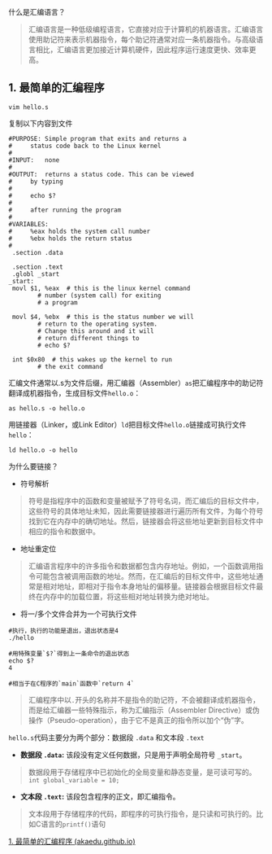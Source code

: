 什么是汇编语言？
> 汇编语言是一种低级编程语言，它直接对应于计算机的机器语言。汇编语言使用助记符来表示机器指令，每个助记符通常对应一条机器指令。与高级语言相比，汇编语言更加接近计算机硬件，因此程序运行速度更快、效率更高。


## 1. 最简单的汇编程序
```shell
vim hello.s
```
复制以下内容到文件
```shell
#PURPOSE: Simple program that exits and returns a
#	  status code back to the Linux kernel
#
#INPUT:   none
#
#OUTPUT:  returns a status code. This can be viewed
#	  by typing
#
#	  echo $?
#
#	  after running the program
#
#VARIABLES:
#	  %eax holds the system call number
#	  %ebx holds the return status
#
 .section .data

 .section .text
 .globl _start
_start:
 movl $1, %eax	# this is the linux kernel command
		# number (system call) for exiting
		# a program

 movl $4, %ebx	# this is the status number we will
		# return to the operating system.
		# Change this around and it will
		# return different things to
		# echo $?

 int $0x80	# this wakes up the kernel to run
		# the exit command
```

汇编文件通常以.s为文件后缀，用汇编器（Assembler）`as`把汇编程序中的助记符翻译成机器指令，生成目标文件`hello.o`：
```shell
as hello.s -o hello.o
```

用链接器（Linker，或Link Editor）`ld`把目标文件`hello.o`链接成可执行文件`hello`：
```shell
ld hello.o -o hello
```

为什么要链接？
- 符号解析
> 符号是指程序中的函数和变量被赋予了符号名词，而汇编后的目标文件中，这些符号的具体地址未知，因此需要链接器进行遍历所有文件，为每个符号找到它在内存中的确切地址。然后，链接器会将这些地址更新到目标文件中相应的指令和数据中。
- 地址重定位
> 汇编语言程序中的许多指令和数据都包含内存地址。例如，一个函数调用指令可能包含被调用函数的地址。然而，在汇编后的目标文件中，这些地址通常是相对地址，即相对于指令本身地址的偏移量。链接器会根据目标文件最终在内存中的加载位置，将这些相对地址转换为绝对地址。
- 将一/多个文件合并为一个可执行文件

```shell
#执行，执行的功能是退出，退出状态是4
./hello

#用特殊变量`$?`得到上一条命令的退出状态
echo $?
4

#相当于在C程序的`main`函数中`return 4` 
```


> 汇编程序中以`.`开头的名称并不是指令的助记符，不会被翻译成机器指令，而是给汇编器一些特殊指示，称为汇编指示（Assembler Directive）或伪操作（Pseudo-operation），由于它不是真正的指令所以加个“伪”字。

`hello.s`代码主要分为两个部分：数据段 `.data` 和文本段 `.text`
- **数据段 `.data`:** 该段没有定义任何数据，只是用于声明全局符号 `_start`。
> 数据段用于存储程序中已初始化的全局变量和静态变量，是可读可写的。`int global_variable = 10;`
- **文本段 `.text`:** 该段包含程序的正文，即汇编指令。
> 文本段用于存储程序的代码，即程序的可执行指令，是只读和可执行的。比如C语言的`printf()`语句

[1. 最简单的汇编程序 (akaedu.github.io)](https://akaedu.github.io/book/ch18s01.html)